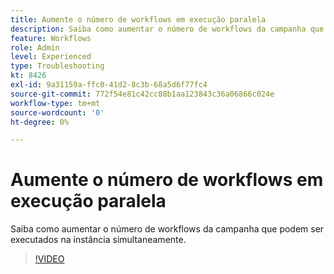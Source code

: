 ```yaml
---
title: Aumente o número de workflows em execução paralela
description: Saiba como aumentar o número de workflows da campanha que podem ser executados na instância simultaneamente.
feature: Workflows
role: Admin
level: Experienced
type: Troubleshooting
kt: 8426
exl-id: 9a31159a-ffc0-41d2-8c3b-68a5d6f77fc4
source-git-commit: 772f54e81c42cc88b1aa123843c36a06866c024e
workflow-type: tm+mt
source-wordcount: '0'
ht-degree: 0%

---
```


# Aumente o número de workflows em execução paralela

Saiba como aumentar o número de workflows da campanha que podem ser executados na instância simultaneamente.

>[!VIDEO](https://video.tv.adobe.com/v/335982?quality=12)
